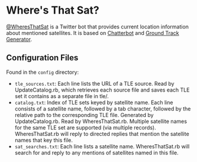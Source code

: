 Where's That Sat?
=================

[@WheresThatSat](https://twitter.com/#!/wheresthatsat) is a Twitter bot that provides current location information about mentioned satellites. It is based on [Chatterbot](http://muffinlabs.com/chatterbot.html) and [Ground Track Generator](https://github.com/anoved/Ground-Track-Generator).

Configuration Files
-------------------

Found in the `config` directory:

- `tle_sources.txt`: Each line lists the URL of a TLE source. Read by UpdateCatalog.rb, which retrieves each source file and saves each TLE set it contains as a separate file in tle/.
- `catalog.txt`: Index of TLE sets keyed by satellite name. Each line consists of a satellite name, followed by a tab character, followed by the relative path to the corresponding TLE file. Generated by UpdateCatalog.rb. Read by WheresThatSat.rb. Multiple satellite names for the same TLE set are supported (via multiple records). WheresThatSat.rb will reply to directed replies that mention the satellite names that key this file.
- `sat_searches.txt`: Each line lists a satellite name. WheresThatSat.rb will search for and reply to any mentions of satellites named in this file.

